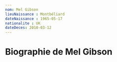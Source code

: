 ```yaml
---
nom: Mel Gibson
lieuNaissance : Montbéliard
dateNaissance : 1965-05-17
nationalite : UK
dateDeces: 2010-03-12
---
```


# Biographie de Mel Gibson
